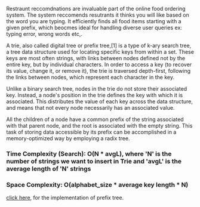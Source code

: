 Restraunt reccomdnations are invaluable part of the online food ordering system. The system reccomends resutrants it thinks you will like based on the word you are typing.
It efficiently finds all food items starting with a given prefix, which beocmes ideal for handling diverse user queries ex: typing error, wrong words etc,.

A trie, also called digital tree or prefix tree,[1] is a type of k-ary search tree, a tree data structure used for locating specific keys from within a set. These keys are most often strings, with links between nodes defined not by the entire key, but by individual characters. In order to access a key (to recover its value, change it, or remove it), the trie is traversed depth-first, following the links between nodes, which represent each character in the key.

Unlike a binary search tree, nodes in the trie do not store their associated key. Instead, a node's position in the trie defines the key with which it is associated. This distributes the value of each key across the data structure, and means that not every node necessarily has an associated value.

All the children of a node have a common prefix of the string associated with that parent node, and the root is associated with the empty string. This task of storing data accessible by its prefix can be accomplished in a memory-optimized way by employing a radix tree.





### Time Complexity (Search):	O(N * avgL), where 'N' is the number of strings we want to insert in Trie and 'avgL' is the average length of 'N' strings

### Space Complexity: O(alphabet_size * average key length * N)

[click here](https://github.com/JadenEkbote/DSA/blob/main/trees/trie.c), for the implementation of prefix tree.
